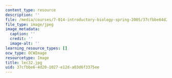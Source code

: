 ```yaml
---
content_type: resource
description: ''
file: /media/courses/7-014-introductory-biology-spring-2005/37cfbbe64d201027e12da03d6f3375ee_lec32.jpg
file_type: image/jpeg
image_metadata:
  caption: ''
  credit: ''
  image-alt: ''
learning_resource_types: []
ocw_type: OCWImage
resourcetype: Image
title: lec32.jpg
uid: 37cfbbe6-4d20-1027-e12d-a03d6f3375ee
---
```

